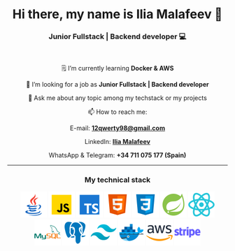 <h1 align="center"> Hi there, my name is Ilia Malafeev 👋 </h1>

<h3 align="center"> Junior Fullstack | Backend developer 💻 </h3>

<br>

<div align="center">

🗒️ I’m currently learning **Docker & AWS**

👔 I’m looking for a job as **Junior Fullstack | Backend developer**

💬 Ask me about any topic among my techstack or my projects

📫 How to reach me:

E-mail: **[12qwerty98@gmail.com](mailto:12qwerty98@gmail.com)**

LinkedIn: **[Ilia Malafeev](https://www.linkedin.com/in/ilia-malafeev/)**

WhatsApp & Telegram: **+34 711 075 177 (Spain)**

</div>

<hr>

<h3 align="center"> My technical stack </h3>

<div align="center">

<img src="assets/java.svg" width="60" height="60" alt="java">

<img src="assets/js.svg" width="60" height="60" alt="js">

<img src="assets/ts.svg" width="60" height="60" alt="ts">

<img src="assets/html.svg" width="60" height="60" alt="html">

<img src="assets/css.svg" width="60" height="60" alt="css">

<img src="assets/spring.svg" width="60" height="60" alt="spring">

<img src="assets/reactjs.svg" width="60" height="60" alt="react">

</div>

<div align="center">

<img src="assets/mysql.svg" width="60" height="60" alt="mysql">

<img src="assets/postgresql.svg" width="60" height="60" alt="postgresql">

<img src="assets/tailwind.svg" width="60" height="60" alt="tw">

<img src="assets/docker.svg" width="60" height="60" alt="docker">

<img src="assets/aws.svg" width="60" height="60" alt="aws">

<img src="assets/stripe.svg" width="60" height="60" alt="stripe">

</div>
